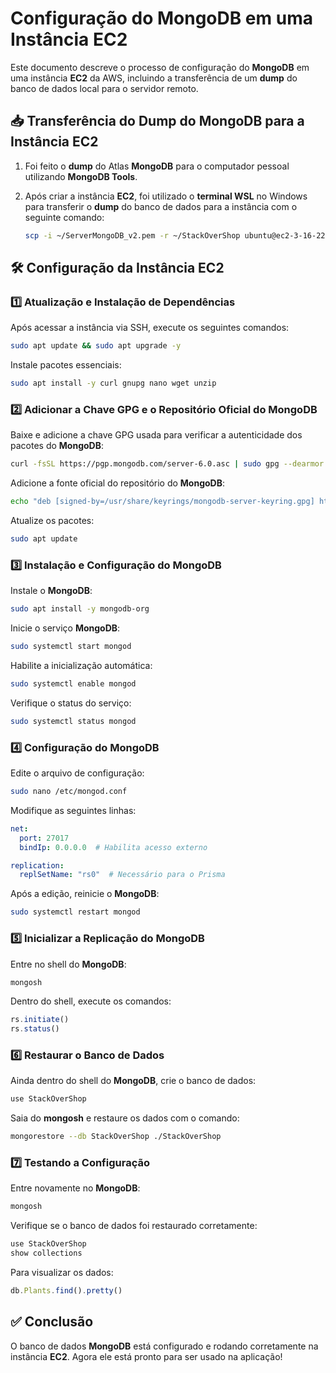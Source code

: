 # Configuração do MongoDB em uma Instância EC2

Este documento descreve o processo de configuração do **MongoDB** em uma instância **EC2** da AWS, incluindo a transferência de um **dump** do banco de dados local para o servidor remoto.

## 📥 Transferência do Dump do MongoDB para a Instância EC2

1. Foi feito o **dump** do Atlas **MongoDB** para o computador pessoal utilizando **MongoDB Tools**.
2. Após criar a instância **EC2**, foi utilizado o **terminal WSL** no Windows para transferir o **dump** do banco de dados para a instância com o seguinte comando:

   ```sh
   scp -i ~/ServerMongoDB_v2.pem -r ~/StackOverShop ubuntu@ec2-3-16-22-79.us-east-2.compute.amazonaws.com:/home/ubuntu/
   ```

## 🛠️ Configuração da Instância EC2

### 1️⃣ Atualização e Instalação de Dependências

Após acessar a instância via SSH, execute os seguintes comandos:

```sh
sudo apt update && sudo apt upgrade -y
```

Instale pacotes essenciais:

```sh
sudo apt install -y curl gnupg nano wget unzip
```

### 2️⃣ Adicionar a Chave GPG e o Repositório Oficial do MongoDB

Baixe e adicione a chave GPG usada para verificar a autenticidade dos pacotes do **MongoDB**:

```sh
curl -fsSL https://pgp.mongodb.com/server-6.0.asc | sudo gpg --dearmor -o /usr/share/keyrings/mongodb-server-keyring.gpg
```

Adicione a fonte oficial do repositório do **MongoDB**:

```sh
echo "deb [signed-by=/usr/share/keyrings/mongodb-server-keyring.gpg] https://repo.mongodb.org/apt/ubuntu jammy/mongodb-org/6.0 multiverse" | sudo tee /etc/apt/sources.list.d/mongodb-org-6.0.list
```

Atualize os pacotes:

```sh
sudo apt update
```

### 3️⃣ Instalação e Configuração do MongoDB

Instale o **MongoDB**:

```sh
sudo apt install -y mongodb-org
```

Inicie o serviço **MongoDB**:

```sh
sudo systemctl start mongod
```

Habilite a inicialização automática:

```sh
sudo systemctl enable mongod
```

Verifique o status do serviço:

```sh
sudo systemctl status mongod
```

### 4️⃣ Configuração do **MongoDB**

Edite o arquivo de configuração:

```sh
sudo nano /etc/mongod.conf
```

Modifique as seguintes linhas:

```yaml
net:
  port: 27017
  bindIp: 0.0.0.0  # Habilita acesso externo

replication:
  replSetName: "rs0"  # Necessário para o Prisma
```

Após a edição, reinicie o **MongoDB**:

```sh
sudo systemctl restart mongod
```

### 5️⃣ Inicializar a Replicação do MongoDB

Entre no shell do **MongoDB**:

```sh
mongosh
```

Dentro do shell, execute os comandos:

```js
rs.initiate()
rs.status()
```

### 6️⃣ Restaurar o Banco de Dados

Ainda dentro do shell do **MongoDB**, crie o banco de dados:

```sh
use StackOverShop
```

Saia do **mongosh** e restaure os dados com o comando:

```sh
mongorestore --db StackOverShop ./StackOverShop
```

### 7️⃣ Testando a Configuração

Entre novamente no **MongoDB**:

```sh
mongosh
```

Verifique se o banco de dados foi restaurado corretamente:

```js
use StackOverShop
show collections
```

Para visualizar os dados:

```js
db.Plants.find().pretty()
```

## ✅ Conclusão

O banco de dados **MongoDB** está configurado e rodando corretamente na instância **EC2**. Agora ele está pronto para ser usado na aplicação!